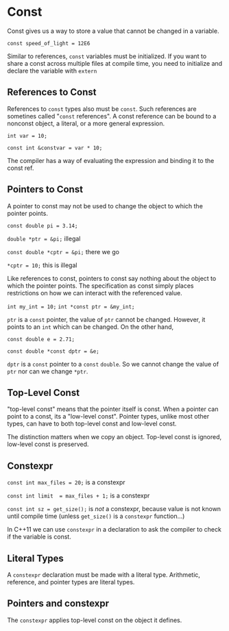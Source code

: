 # Const

Const gives us a way to store a value that cannot be changed in a variable.

`const speed_of_light = 12E6`

Similar to references, `const` variables must be initialized. If you want to share a const across multiple files at compile time, you need to initialize and declare the variable with `extern`

## References to Const

References to `const` types also must be `const`. Such references are sometines called "`const` references". A const reference can be bound to a nonconst object, a literal, or a more general expression.

`int var = 10;`

`const int &constvar = var * 10;`

The compiler has a way of evaluating the expression and binding it to the const ref.

## Pointers to Const

A pointer to const may not be used to change the object to which the pointer points.

`const double pi = 3.14;`

`double *ptr = &pi;` illegal

`const double *cptr = &pi;` there we go

`*cptr = 10;` this is illegal

Like references to const, pointers to const say nothing about the object to which the pointer points. The specification as const simply places restrictions on how we can interact with the referenced value.

`int my_int = 10;`
`int *const ptr = &my_int;`

`ptr` is a `const` pointer, the value of `ptr` cannot be changed. However, it points to an `int` which can be changed. On the other hand,

`const double e = 2.71;`

`const double *const dptr = &e;`

`dptr` is a `const` pointer to a `const` `double`. So we cannot change the value of `ptr` nor can we change `*ptr`.

## Top-Level Const

"top-level const" means that the pointer itself is const. When a pointer can point to a const, its a "low-level const". Pointer types, unlike most other types, can have to both top-level const and low-level const.

The distinction matters when we copy an object. Top-level const is ignored, low-level const is preserved.

## Constexpr

`const int max_files = 20;` is a constexpr

`const int limit  = max_files + 1;` is a constexpr

`const int sz = get_size();` is *not* a constexpr, because value is not known until compile time (unless `get_size()` is a `constexpr` function...)

In C++11 we can use `constexpr` in a declaration to ask the compiler to check if the variable is const.

## Literal Types

A `constexpr` declaration must be made with a literal type. Arithmetic, reference, and pointer types are literal types.


## Pointers and constexpr

The `constexpr` applies top-level const on the object it defines.